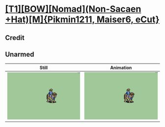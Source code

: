 # [\[T1\]\[BOW\]\[Nomad\]\(Non-Sacaen +Hat\)\[M\]{Pikmin1211, Maiser6, eCut}](../)

## Credit


	
## Unarmed

| Still | Animation |
| :---: | :-------: |
| ![Unarmed still](./Unarmed_000.png) | ![Unarmed animation](./Unarmed.gif) |
